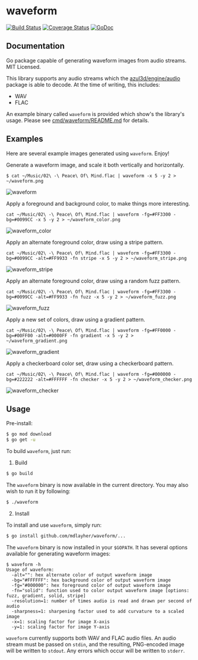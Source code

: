 # waveform

[![Build Status](https://travis-ci.org/mdlayher/waveform.svg?branch=master)](https://travis-ci.org/mdlayher/waveform)
[![Coverage Status](https://img.shields.io/coveralls/mdlayher/waveform.svg)](https://coveralls.io/r/fwx5618177/waveform?branch=master)
[![GoDoc](http://godoc.org/github.com/mdlayher/waveform?status.svg)](http://godoc.org/github.com/mdlayher/waveform)

## Documentation

Go package capable of generating waveform images from audio streams.  MIT Licensed.

This library supports any audio streams which the [azul3d/engine/audio](http://azul3d.org/engine/audio)
package is able to decode.  At the time of writing, this includes:
  - WAV
  - FLAC

An example binary called `waveform` is provided which show's the library's usage.
Please see [cmd/waveform/README.md](https://github.com/mdlayher/waveform/blob/master/cmd/waveform/README.md)
for details.

## Examples

Here are several example images generated using `waveform`.  Enjoy!

Generate a waveform image, and scale it both vertically and horizontally.

```
$ cat ~/Music/02\ -\ Peace\ Of\ Mind.flac | waveform -x 5 -y 2 > ~/waveform.png
```

![waveform](https://cloud.githubusercontent.com/assets/1926905/4910038/6ce9f5d0-647a-11e4-8a93-ed54812d114d.png)

Apply a foreground and background color, to make things more interesting.

```
cat ~/Music/02\ -\ Peace\ Of\ Mind.flac | waveform -fg=#FF3300 -bg=#0099CC -x 5 -y 2 > ~/waveform_color.png
```

![waveform_color](https://cloud.githubusercontent.com/assets/1926905/4910043/757b0edc-647a-11e4-8ebd-73175246421d.png)

Apply an alternate foreground color, draw using a stripe pattern.

```
cat ~/Music/02\ -\ Peace\ Of\ Mind.flac | waveform -fg=#FF3300 -bg=#0099CC -alt=#FF9933 -fn stripe -x 5 -y 2 > ~/waveform_stripe.png
```

![waveform_stripe](https://cloud.githubusercontent.com/assets/1926905/4910067/a560f76a-647a-11e4-8562-c430134c1187.png)

Apply an alternate foreground color, draw using a random fuzz pattern.

```
cat ~/Music/02\ -\ Peace\ Of\ Mind.flac | waveform -fg=#FF3300 -bg=#0099CC -alt=#FF9933 -fn fuzz -x 5 -y 2 > ~/waveform_fuzz.png
```

![waveform_fuzz](https://cloud.githubusercontent.com/assets/1926905/4910076/c6aa0e70-647a-11e4-8385-754960c9f074.png)

Apply a new set of colors, draw using a gradient pattern.

```
cat ~/Music/02\ -\ Peace\ Of\ Mind.flac | waveform -fg=#FF0000 -bg=#00FF00 -alt=#0000FF -fn gradient -x 5 -y 2 > ~/waveform_gradient.png
```

![waveform_gradient](https://cloud.githubusercontent.com/assets/1926905/5416955/c5592f10-8202-11e4-943d-d86214b26b18.png)

Apply a checkerboard color set, draw using a checkerboard pattern.

```
cat ~/Music/02\ -\ Peace\ Of\ Mind.flac | waveform -fg=#000000 -bg=#222222 -alt=#FFFFFF -fn checker -x 5 -y 2 > ~/waveform_checker.png
```

![waveform_checker](https://cloud.githubusercontent.com/assets/1926905/4961769/e3280c96-66d2-11e4-8e3c-d0b843230589.png)

## Usage

Pre-install:

```bash
$ go mod download
$ go get -u
```

To build `waveform`, just run:

1. Build

```bash
$ go build
```

The `waveform` binary is now available in the current directory. You may also wish to run it by following:

```bash
$ ./waveform
```

2. Install

To install and use `waveform`, simply run:

```bash
$ go install github.com/mdlayher/waveform/...
```

The `waveform` binary is now installed in your `$GOPATH`.  It has several options available
for generating waveform images:

```
$ waveform -h
Usage of waveform:
  -alt="": hex alternate color of output waveform image
  -bg="#FFFFFF": hex background color of output waveform image
  -fg="#000000": hex foreground color of output waveform image
  -fn="solid": function used to color output waveform image [options: fuzz, gradient, solid, stripe]
  -resolution=1: number of times audio is read and drawn per second of audio
  -sharpness=1: sharpening factor used to add curvature to a scaled image
  -x=1: scaling factor for image X-axis
  -y=1: scaling factor for image Y-axis
```

`waveform` currently supports both WAV and FLAC audio files.  An audio stream must
be passed on `stdin`, and the resulting, PNG-encoded image will be written to `stdout`.
Any errors which occur will be written to `stderr`.
